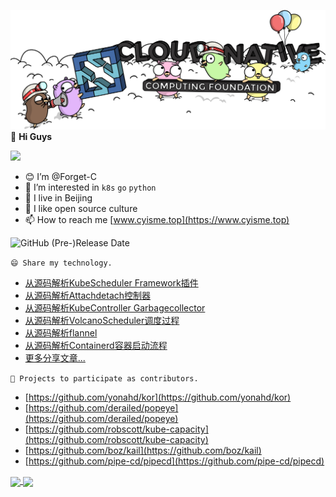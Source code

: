 ![](images/header.png)
👋 **Hi Guys**

![](https://visitor-badge.laobi.icu/badge?page_id=Forget-C.MyNotes)
- 😊 I’m @Forget-C
- 👀 I’m interested in `k8s` `go` `python` 
- 🌱 I live in Beijing
- 💞️ I like open source culture
- 📫 How to reach me [www.cyisme.top](https://www.cyisme.top)

![GitHub (Pre-)Release Date](https://img.shields.io/github/release-date-pre/Forget-C/Forget-C)


`😄 Share my technology.`
- [从源码解析KubeScheduler Framework插件](https://github.com/Forget-C/MyNotes/k8s/scheduler/framework/index.md)
- [从源码解析Attachdetach控制器](https://github.com/Forget-C/MyNotes/k8s/controller/attachdetach/index.md)
- [从源码解析KubeController Garbagecollector](https://github.com/Forget-C/MyNotes/k8s/controller/gc/index.md)
- [从源码解析VolcanoScheduler调度过程](https://github.com/Forget-C/MyNotes/volcano/flow/index.md)
- [从源码解析flannel](https://github.com/Forget-C/MyNotes/cni/flannel/index.md)
- [从源码解析Containerd容器启动流程](https://github.com/Forget-C/MyNotes/cri/containerd/run/index.md)
- [更多分享文章...](https://github.com/Forget-C/MyNotes)

`🌈 Projects to participate as contributors.`
- [https://github.com/yonahd/kor](https://github.com/yonahd/kor)
- [https://github.com/derailed/popeye](https://github.com/derailed/popeye)
- [https://github.com/robscott/kube-capacity](https://github.com/robscott/kube-capacity)
- [https://github.com/boz/kail](https://github.com/boz/kail)
- [https://github.com/pipe-cd/pipecd](https://github.com/pipe-cd/pipecd)

<a href="https://github.com/Forget-C/MyNotes">
  <img align="center" src="https://github-readme-stats-git-masterrstaa-rickstaa.vercel.app/api/pin/?username=Forget-C&repo=MyNotes&theme=buefy" />
</a>
<a href="https://github.com/Forget-C/gopkg">
  <img align="center" src="https://github-readme-stats-git-masterrstaa-rickstaa.vercel.app/api/pin/?username=Forget-C&repo=gopkg&theme=buefy" />
</a>
<!---
Forget-C/Forget-C is a ✨ special ✨ repository because its `README.md` (this file) appears on your GitHub profile.
You can click the Preview link to take a look at your changes.
--->
